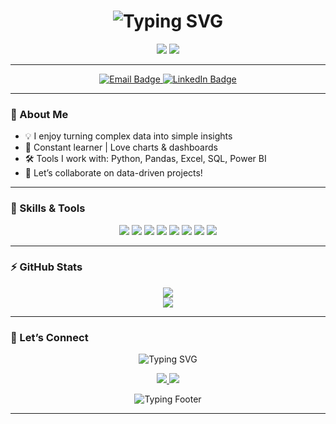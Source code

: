 <!-- GLOWING HEADER -->
<h1 align="center">
  <img src="https://readme-typing-svg.demolab.com?font=Fira+Code&weight=700&size=30&pause=1000&color=00FFE0&center=true&vCenter=true&width=600&lines=Hi+%F0%9F%91%8B%2C+I'm+Chaitali+Godse;Data+Analyst+%7C+Power+BI+%7C+Python+Lover;Let%E2%80%99s+Make+Data+Talk!" alt="Typing SVG" />
</h1>

<p align="center">
  <img src="https://img.shields.io/badge/Data%20Analyst-%2300FFE0?style=for-the-badge&logo=data&logoColor=white" />
  <img src="https://img.shields.io/badge/Open%20to%20Work-%2300FFE0?style=for-the-badge&logo=freelancer&logoColor=white" />
</p>

---
<p align="center">
  <a href="mailto:godsechaitali9@gmail.com" target="_blank">
    <img src="https://img.shields.io/badge/Email-godsechaitali9@gmail.com-%2300FFE0?style=for-the-badge&logo=gmail&logoColor=white" alt="Email Badge" />
  </a>
  <a href="https://www.linkedin.com/in/chaitali-godse-247975339?utm_source=share&utm_campaign=share_via&utm_content=profile&utm_medium=android_app" target="_blank">
    <img src="https://img.shields.io/badge/LinkedIn-Connect-%2300FFE0?style=for-the-badge&logo=linkedin&logoColor=white" alt="LinkedIn Badge" />
  </a>
</p>


---

### 🚀 About Me

- 💡 I enjoy turning complex data into simple insights  
- 🧠 Constant learner | Love charts & dashboards  
- 🛠 Tools I work with: Python, Pandas, Excel, SQL, Power BI  
- 📨 Let’s collaborate on data-driven projects!

---

### 💼 Skills & Tools

<p align="center">
  <img src="https://img.shields.io/badge/Python-3670A0?style=for-the-badge&logo=python&logoColor=yellow" />
  <img src="https://img.shields.io/badge/Pandas-150458?style=for-the-badge&logo=pandas&logoColor=white" />
  <img src="https://img.shields.io/badge/Numpy-013243?style=for-the-badge&logo=numpy&logoColor=white" />
  <img src="https://img.shields.io/badge/Matplotlib-4B8BBE?style=for-the-badge&logo=plotly&logoColor=white" />
  <img src="https://img.shields.io/badge/Seaborn-0099CC?style=for-the-badge&logo=seaborn&logoColor=white" />
  <img src="https://img.shields.io/badge/Excel-217346?style=for-the-badge&logo=microsoft-excel&logoColor=white" />
  <img src="https://img.shields.io/badge/Power%20BI-F2C811?style=for-the-badge&logo=powerbi&logoColor=black" />
  <img src="https://img.shields.io/badge/SQL-FF4500?style=for-the-badge&logo=mysql&logoColor=white" />
</p>

---

### ⚡ GitHub Stats

<p align="center">
  <img src="https://github-readme-stats.vercel.app/api?username=chaitaligodse&show_icons=true&theme=react&border_radius=10" />
  <br>
  <img src="https://github-readme-streak-stats.herokuapp.com/?user=chaitaligodse&theme=react&border_radius=10" />
</p>

---

### 🤝 Let’s Connect
<p align="center">
  <img src="https://readme-typing-svg.herokuapp.com?font=Fira+Code&size=22&duration=4000&pause=1000&color=00FFE0&center=true&vCenter=true&width=435&lines=Let's+Connect+and+Create+Together!;Mail+or+Message+Me+Anytime+😊" alt="Typing SVG" />
</p>


<p align="center">
  <a href="mailto:godsechaitali9@gmail.com">
    <img src="https://img.shields.io/badge/godsechaitali9@gmail.com-%2300FFE0?style=for-the-badge&logo=gmail&logoColor=white" />
  </a>
  <a href="https://www.linkedin.com/in/chaitali-godse-247975339?utm_source=share&utm_campaign=share_via&utm_content=profile&utm_medium=android_app">
    <img src="https://img.shields.io/badge/LinkedIn-Connect-%2300FFE0?style=for-the-badge&logo=linkedin&logoColor=white" />
  </a>
</p>

<p align="center">
  <img src="https://readme-typing-svg.demolab.com?font=Fira+Code&size=22&pause=1000&color=FF00FF&center=true&vCenter=true&width=400&lines=Let's+build+something+amazing!;Get+in+touch+anytime+%F0%9F%92%AC" alt="Typing Footer" />
</p>

---

